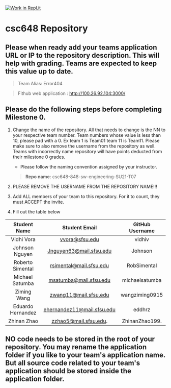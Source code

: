 [![Work in Repl.it](https://classroom.github.com/assets/work-in-replit-14baed9a392b3a25080506f3b7b6d57f295ec2978f6f33ec97e36a161684cbe9.svg)](https://classroom.github.com/online_ide?assignment_repo_id=4846136&assignment_repo_type=AssignmentRepo)
# csc648 Repository

## Please when ready add your teams application URL or IP to the repository description. This will help with grading. Teams are expected to keep this value up to date.

> Team Alias: Error404

> Fithub web application : http://100.26.92.104:3000/

## Please do the following steps before completing Milestone 0.
1. Change the name of the repository. All that needs to change is the NN to your respective team number. Team numbers whose value is less than 10, please pad with a 0. Ex team 1 is Team01 team 11 is Team11. Please make sure to also remove the username from the repository as well. Teams with incorrectly name repository will have points deducted from their milestone 0 grades.
      - Please follow the naming convention assigned by your instructor.

      > **Repo name**: csc648-848-sw-engineering-SU21-T07

1. PLEASE REMOVE THE USERNAME FROM THE REPOSITORY NAME!!!

2. Add ALL members of your team to this repository. For it to count, they must ACCEPT the invite.

3. Fill out the table below


| Student Name      | Student Email             | GitHub Username |
|    :---:          |     :---:                 |     :---:       |
| Vidhi Vora        | vvora@sfsu.edu            | vidhiv          |
| Johnson Nguyen    | Jnguyen63@mail.sfsu.edu   | Johnson         |
| Roberto Simental  | rsimental@mail.sfsu.edu   | RobSimental     |
| Michael Satumba   | msatumba@mail.sfsu.edu    | michaelsatumba  |
| Ziming Wang       | zwang11@mail.sfsu.edu     | wangziming0915  |
| Eduardo Hernandez | ehernandez11@mail.sfsu.edu| eddhrz          |
| Zhinan Zhao       | zzhao5@mail.sfsu.edu.     | ZhinanZhao199.  |

## NO code needs to be stored in the root of your repository. You may rename the application folder if you like to your team's application name. But all source code related to your team's application should be stored inside the application folder.
